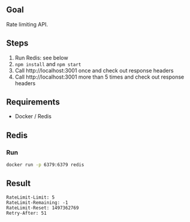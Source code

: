 ## Goal

Rate limiting API.

## Steps

1. Run Redis: see below
2. `npm install` and `npm start`
3. Call http://localhost:3001 once and check out response headers
4. Call http://localhost:3001 more than 5 times and check out response headers

## Requirements

- Docker / Redis

## Redis

### Run

```sh
docker run -p 6379:6379 redis
```

## Result

```
RateLimit-Limit: 5
RateLimit-Remaining: -1
RateLimit-Reset: 1497362769
Retry-After: 51
```
